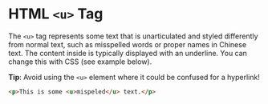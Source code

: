 # HTML `<u>` Tag

The `<u>` tag represents some text that is unarticulated and styled differently from normal text, such as misspelled words or proper names in Chinese text. The content inside is typically displayed with an underline. You can change this with CSS (see example below).

**Tip**: Avoid using the `<u>` element where it could be confused for a hyperlink!

```html
<p>This is some <u>mispeled</u> text.</p>
```
